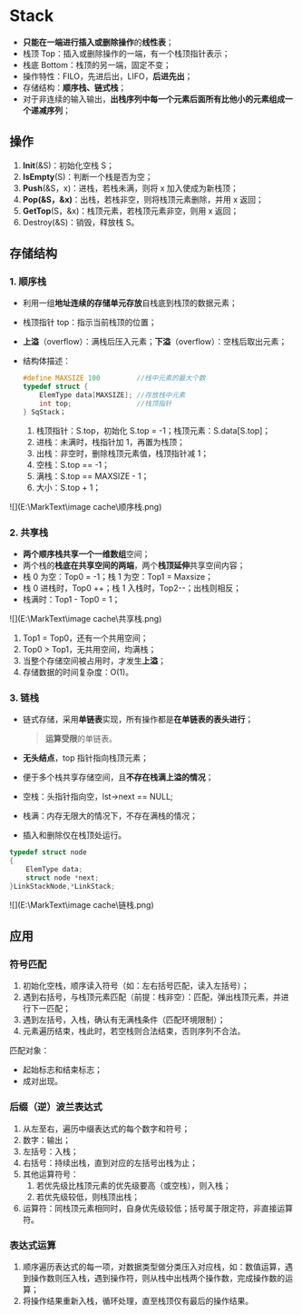 # Stack

- **只能在一端进行插入或删除操作**的**线性表**；
- 栈顶 Top：插入或删除操作的一端，有一个栈顶指针表示；
- 栈底 Bottom：栈顶的另一端，固定不变；
- 操作特性：FILO，先进后出，LIFO，**后进先出**；
- 存储结构：**顺序栈、链式栈**；
- 对于非连续的输入输出，**出栈序列中每一个元素后面所有比他小的元素组成一个递减序列**；

## 操作

1. **Init**(&S)：初始化空栈 S；
2. **IsEmpty**(S)：判断一个栈是否为空；
3. **Push**(&S，x)：进栈，若栈未满，则将 x 加入使成为新栈顶；
4. **Pop(&S，&x)**：出栈，若栈非空，则将栈顶元素删除，并用 x 返回；
5. **GetTop**(S，&x)：栈顶元素，若栈顶元素非空，则用 x 返回；
6. Destroy(&S)：销毁，释放栈 S。

## 存储结构

### 1. 顺序栈

- 利用一组**地址连续的存储单元存放**自栈底到栈顶的数据元素；

- 栈顶指针 top：指示当前栈顶的位置；

- **上溢**（overflow）：满栈后压入元素；**下溢**（overflow）：空栈后取出元素；

- 结构体描述：

  ```cpp
  #define MAXSIZE 100         //栈中元素的最大个数
  typedef struct {
      ElemType data[MAXSIZE]; //存放栈中元素
      int top;                //栈顶指针
  } SqStack；
  ```

  1. 栈顶指针：S.top，初始化 S.top = -1；栈顶元素：S.data[S.top]；
  2. 进栈：未满时，栈指针加 1，再置为栈顶；
  3. 出栈：非空时，删除栈顶元素值，栈顶指针减 1；
  4. 空栈：S.top == -1；
  5. 满栈：S.top == MAXSIZE - 1；
  6. 大小：S.top + 1；

![](E:\MarkText\image cache\顺序栈.png)

### 2. 共享栈

- **两个顺序栈共享一个一维数组**空间；
- 两个栈的**栈底在共享空间的两端**，两个**栈顶延伸**共享空间内容；
- 栈 0 为空：Top0 = -1；栈 1 为空：Top1 = Maxsize；
- 栈 0 进栈时，Top0 ++；栈 1 入栈时，Top2--；出栈则相反；
- 栈满时：Top1 - Top0 = 1；

![](E:\MarkText\image cache\共享栈.png)

1. Top1 = Top0，还有一个共用空间；
2. Top0 > Top1，无共用空间，均满栈；
3. 当整个存储空间被占用时，才发生**上溢**；
4. 存储数据的时间复杂度：O(1)。

### 3. 链栈

- 链式存储，采用**单链表**实现，所有操作都是**在单链表的表头进行**；

  > **运算受限**的单链表。

- **无头结点**，top 指针指向栈顶元素；

- 便于多个栈共享存储空间，且**不存在栈满上溢的情况**；

- 空栈：头指针指向空，lst->next == NULL;

- 栈满：内存无限大的情况下，不存在满栈的情况；

- 插入和删除仅在栈顶处运行。

```cpp
typedef struct node
{
    ElemType data;
    struct node *next;
}LinkStackNode,*LinkStack;
```

![](E:\MarkText\image cache\链栈.png)

## 应用

### 符号匹配

1. 初始化空栈，顺序读入符号（如：左右括号匹配，读入左括号）；
2. 遇到右括号，与栈顶元素匹配（前提：栈非空）：匹配，弹出栈顶元素，并进行下一匹配；
3. 遇到左括号，入栈，确认有无满栈条件（匹配环境限制）；
4. 元素遍历结束，栈此时，若空栈则合法结束，否则序列不合法。

匹配对象：

- 起始标志和结束标志；
- 成对出现。

### 后缀（逆）波兰表达式

1. 从左至右，遍历中缀表达式的每个数字和符号；
2. 数字：输出；
3. 左括号：入栈；
4. 右括号：持续出栈，直到对应的左括号出栈为止；
5. 其他运算符号：
   1. 若优先级比栈顶元素的优先级要高（或空栈），则入栈；
   2. 若优先级较低，则栈顶出栈；
6. 运算符：同栈顶元素相同时，自身优先级较低；括号属于限定符，非直接运算符。

### 表达式运算

1. 顺序遍历表达式的每一项，对数据类型做分类压入对应栈，如：数值运算，遇到操作数则压入栈，遇到操作符，则从栈中出栈两个操作数，完成操作数的运算；
2. 将操作结果重新入栈，循环处理，直至栈顶仅有最后的操作结果。
